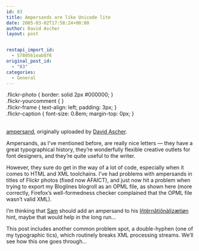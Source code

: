 ```yaml
---
id: 83
title: Ampersands are like Unicode lite
date: 2005-03-02T17:58:24+00:00
author: David Ascher
layout: post


restapi_import_id:
  - 5780561eab8f6
original_post_id:
  - "83"
categories:
  - General
---
```

.flickr-photo { border: solid 2px #000000; }  
.flickr-yourcomment { }  
.flickr-frame { text-align: left; padding: 3px; }  
.flickr-caption { font-size: 0.8em; margin-top: 0px; }

<div class="flickr-frame">
  <a href="http://www.flickr.com/photos/davidascher/5779187/" title="photo sharing"><img src="http://photos4.flickr.com/5779187_cd70d6ecb3.jpg" class="flickr-photo" alt="" /></a><br /> <br /> <span class="flickr-caption"><a href="http://www.flickr.com/photos/davidascher/5779187/">ampersand</a>, originally uploaded by <a href="http://www.flickr.com/people/davidascher/">David Ascher</a>.</span>
</div>

<p class="flickr-yourcomment">
  Ampersands, as I&#8217;ve mentioned before, are really nice letters &#8212; they have a great typographical history, they&#8217;re wonderfully flexible creative outlets for font designers, and they&#8217;re quite useful to the writer.
</p>

However, they sure do get in the way of a lot of code, especially when it comes to HTML and XML toolchains. I&#8217;ve had problems with ampersands in titles of Flickr photos (fixed now AFAICT), and just now hit a problem when trying to export my Bloglines blogroll as an OPML file, as shown here (more correctly, Firefox&#8217;s well-formedness checker complained that the OPML file wasn&#8217;t valid XML).

I&#8217;m thinking that [Sam](http://www.intertwingly.net/blog/2005/03/01/Yahoo-Search-and-I18n) should add an ampersand to his [Iñtërnâtiônàlizætiøn](http://intertwingly.net/stories/2004/04/14/i18n.html) hint, maybe that would help in the long run&#8230;

This post includes another common problem spot, a double-hyphen (one of my typographic tics), which routinely breaks XML processing streams. We&#8217;ll see how this one goes through&#8230;